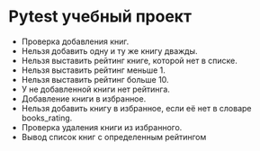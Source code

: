 # Pytest учебный проект

- Проверка добавления книг.
- Нельзя добавить одну и ту же книгу дважды.
- Нельзя выставить рейтинг книге, которой нет в списке.
- Нельзя выставить рейтинг меньше 1.
- Нельзя выставить рейтинг больше 10.
- У не добавленной книги нет рейтинга.
- Добавление книги в избранное.
- Нельзя добавить книгу в избранное, если её нет в словаре books_rating.
- Проверка удаления книги из избранного.
- Вывод список книг с определенным рейтингом
